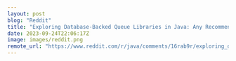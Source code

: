 ```yaml
---
layout: post
blog: "Reddit"
title: "Exploring Database-Backed Queue Libraries in Java: Any Recommendations?"
date: 2023-09-24T22:06:17Z
image: images/reddit.png
remote_url: "https://www.reddit.com/r/java/comments/16rab9r/exploring_databasebacked_queue_libraries_in_java/"
---
```

